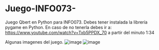 # Juego-INFO073-
Juego Qbert en Python para INFO073.
Debes tener instalada la librería pygame en Python.
En caso de no tenerla debes ir a: https://www.youtube.com/watch?v=Txb5PPDX_70 a partir del minuto 1:34

Algunas imagenes del juego.
![image](https://github.com/PipeCordova/Juego_INFO073_2021_I/assets/85969736/a7ec65a9-f1fc-42a7-8179-6e12f7a0315d)
![image](https://github.com/PipeCordova/Juego_INFO073_2021_I/assets/85969736/d2698700-d6b5-4dc1-ac27-16093832b812)


